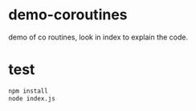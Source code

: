 # demo-coroutines
demo of co routines, look in index to explain the code.

# test

```bash
npm install
node index.js
```
